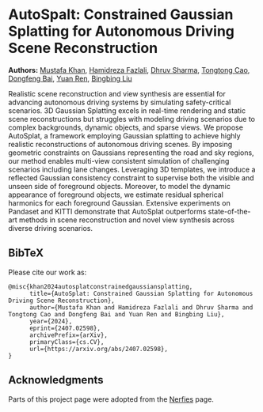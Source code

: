 # AutoSpalt: Constrained Gaussian Splatting for Autonomous Driving Scene Reconstruction

**Authors:** [Mustafa Khan](https://ca.linkedin.com/in/mustafarehanahmadkhan), [Hamidreza Fazlali](https://scholar.google.com/citations?hl=en&user=0fhlNwEAAAAJ&view_op=list_works&sortby=pubdate), [Dhruv Sharma](https://scholar.google.com/citations?hl=en&user=tJ-3yAkAAAAJ&view_op=list_works&sortby=pubdate), [Tongtong Cao](https://scholar.google.com/citations?hl=en&user=SkzzXSYAAAAJ&view_op=list_works&sortby=pubdate), [Dongfeng Bai](https://scholar.google.com/citations?hl=zh-CN&user=aubQLGYAAAAJ&view_op=list_works&sortby=pubdate), [Yuan Ren](https://scholar.google.com/citations?hl=en&user=P4Rp5uAAAAAJ&view_op=list_works&sortby=pubdate), [Bingbing Liu](https://scholar.google.com.sg/citations?hl=en&user=-rCulKwAAAAJ&view_op=list_works&sortby=pubdate)

Realistic scene reconstruction and view synthesis are essential for advancing autonomous driving systems by simulating safety-critical scenarios. 3D Gaussian Splatting excels in real-time rendering and static scene reconstructions but struggles with modeling driving scenarios due to complex backgrounds, dynamic objects, and sparse views. We propose AutoSplat, a framework employing Gaussian splatting to achieve highly realistic reconstructions of autonomous driving scenes. By imposing geometric constraints on Gaussians representing the road and sky regions, our method enables multi-view consistent simulation of challenging scenarios including lane changes. Leveraging 3D templates, we introduce a reflected Gaussian consistency constraint to supervise both the visible and unseen side of foreground objects. Moreover, to model the dynamic appearance of foreground objects, we estimate residual spherical harmonics for each foreground Gaussian. Extensive experiments on Pandaset and KITTI demonstrate that AutoSplat outperforms state-of-the-art methods in scene reconstruction and novel view synthesis across diverse driving scenarios.

## BibTeX
Please cite our work as:
```
@misc{khan2024autosplatconstrainedgaussiansplatting,
      title={AutoSplat: Constrained Gaussian Splatting for Autonomous Driving Scene Reconstruction}, 
      author={Mustafa Khan and Hamidreza Fazlali and Dhruv Sharma and Tongtong Cao and Dongfeng Bai and Yuan Ren and Bingbing Liu},
      year={2024},
      eprint={2407.02598},
      archivePrefix={arXiv},
      primaryClass={cs.CV},
      url={https://arxiv.org/abs/2407.02598}, 
}
```

## Acknowledgments
Parts of this project page were adopted from the [Nerfies](https://nerfies.github.io/) page.
